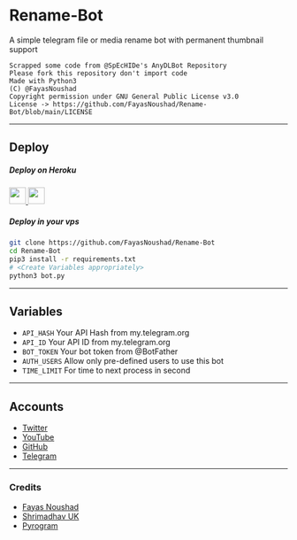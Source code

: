 # Rename-Bot 

A simple telegram file or media rename bot with permanent thumbnail support

```
Scrapped some code from @SpEcHIDe's AnyDLBot Repository
Please fork this repository don't import code
Made with Python3
(C) @FayasNoushad
Copyright permission under GNU General Public License v3.0
License -> https://github.com/FayasNoushad/Rename-Bot/blob/main/LICENSE
```

---

## Deploy

##### Deploy on Heroku

<p align="left">
  <a href="https://heroku.com/deploy?template=https://github.com/FayasNoushad/Rename-Bot">
     <img height="30px" src="https://img.shields.io/badge/Deploy%20To%20Heroku-blueviolet?style=for-the-badge&logo=heroku">
  </a>
  <a href="https://youtu.be/Yt20BOuUs-A">
    <img height="30px" src="https://img.shields.io/badge/How%20To%20Deploy-red?style=for-the-badge&logo=youtube">
  </a>
</p>

##### Deploy in your vps

```sh
git clone https://github.com/FayasNoushad/Rename-Bot
cd Rename-Bot
pip3 install -r requirements.txt
# <Create Variables appropriately>
python3 bot.py
```

---

## Variables

- `API_HASH` Your API Hash from my.telegram.org
- `API_ID` Your API ID from my.telegram.org
- `BOT_TOKEN` Your bot token from @BotFather
- `AUTH_USERS` Allow only pre-defined users to use this bot
- `TIME_LIMIT` For time to next process in second

---

## Accounts

- [Twitter](https://twitter.com/FayasNoushad)
- [YouTube](https://youtube.com/channel/UCo3BrCslEn8ru34gTXyfVnQ)
- [GitHub](https://github.com/FayasNoushad)
- [Telegram](https://telegram.me/FayasNoushad)
---

### Credits

- [Fayas Noushad](https://github.com/FayasNoushad)
- [Shrimadhav UK](https://github.com/SpEcHIDe)
- [Pyrogram](https://github.com/pyrogram/pyrogram)
